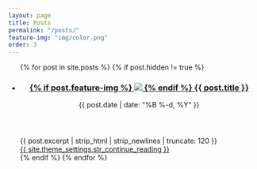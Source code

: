 ```yaml
---
layout: page
title: Posts
permalink: "/posts/"
feature-img: "img/color.png"
order: 3
---
```


<ul class="posts">
  {% for post in site.posts %}
    {% if post.hidden != true %}
      <li class="post-teaser">
        <header>
          <h3>
            <a class="post-link" href="{{ post.url | prepend: site.baseurl }}">
              {% if post.feature-img %}
                <img src="{{ post.feature-img }}">
              {% endif %}
              {{ post.title }}
            </a>
          </h3>
          <p class="meta">
            {{ post.date | date: "%B %-d, %Y" }}
          </p>
        </header>
        <div class="excerpt">
          {{ post.excerpt | strip_html | strip_newlines | truncate: 120 }}
        </div>
        <a href="{{ post.url | prepend: site.baseurl }}">
          {{ site.theme_settings.str_continue_reading }}
        </a>
      </li>
    {% endif %}
  {% endfor %}
</ul>